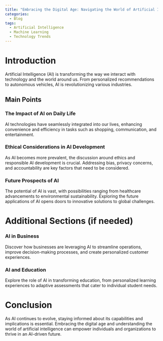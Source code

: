 ```yaml
---
title: "Embracing the Digital Age: Navigating the World of Artificial Intelligence"
categories:
  - Blog
tags:
  - Artificial Intelligence
  - Machine Learning
  - Technology Trends
---
```


# Introduction
Artificial Intelligence (AI) is transforming the way we interact with technology and the world around us. From personalized recommendations to autonomous vehicles, AI is revolutionizing various industries.

## Main Points
### The Impact of AI on Daily Life
AI technologies have seamlessly integrated into our lives, enhancing convenience and efficiency in tasks such as shopping, communication, and entertainment.

### Ethical Considerations in AI Development
As AI becomes more prevalent, the discussion around ethics and responsible AI development is crucial. Addressing bias, privacy concerns, and accountability are key factors that need to be considered.

### Future Prospects of AI
The potential of AI is vast, with possibilities ranging from healthcare advancements to environmental sustainability. Exploring the future applications of AI opens doors to innovative solutions to global challenges.

# Additional Sections (if needed)
### AI in Business
Discover how businesses are leveraging AI to streamline operations, improve decision-making processes, and create personalized customer experiences.

### AI and Education
Explore the role of AI in transforming education, from personalized learning experiences to adaptive assessments that cater to individual student needs.

# Conclusion
As AI continues to evolve, staying informed about its capabilities and implications is essential. Embracing the digital age and understanding the world of artificial intelligence can empower individuals and organizations to thrive in an AI-driven future.